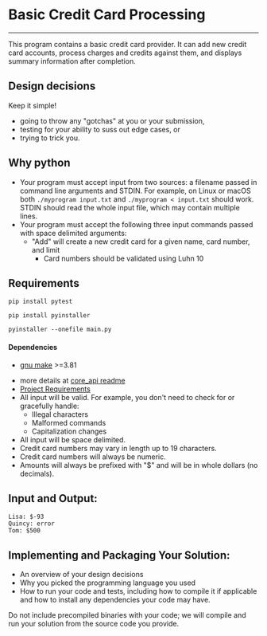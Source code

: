 # Basic Credit Card Processing

---

This program contains a basic credit card provider. It can 
add new credit card accounts, process charges and credits
against them, and displays summary information after completion.


## Design decisions

Keep it simple!

- going to throw any "gotchas" at you or your submission,
- testing for your ability to suss out edge cases, or
- trying to trick you.

## Why python

- Your program must accept input from two sources: a filename passed in
  command line arguments and STDIN. For example, on Linux or macOS both
  `./myprogram input.txt` and `./myprogram < input.txt` should work. STDIN should read the
  whole input file, which may contain multiple lines.
- Your program must accept the following three input commands passed with space delimited
  arguments:
  - "Add" will create a new credit card for a given name, card number, and limit
    - Card numbers should be validated using Luhn 10

## Requirements

`pip install pytest`

`pip install pyinstaller`

`pyinstaller --onefile main.py`

#### Dependencies

- [gnu make](https://www.gnu.org/software/make/) >=3.81

* more details at [core_api readme](https://github.com/QuicketSolutions/core_api)
* [Project Requirements](https://github.com/jack5432109/Basic-Credit-Card-Processing/wiki/Project-Requirements)
* All input will be valid. For example, you don't need to check for or gracefully handle:
  - Illegal characters
  - Malformed commands
  - Capitalization changes
* All input will be space delimited.
* Credit card numbers may vary in length up to 19 characters.
* Credit card numbers will always be numeric.
* Amounts will always be prefixed with "\$" and will be in whole dollars (no
  decimals).

## Input and Output:

```
Lisa: $-93
Quincy: error
Tom: $500
```

## Implementing and Packaging Your Solution:

- An overview of your design decisions
- Why you picked the programming language you used
- How to run your code and tests, including how to compile it if applicable and
  how to install any dependencies your code may have.

Do not include precompiled binaries with your code; we will compile and run
your solution from the source code you provide.
